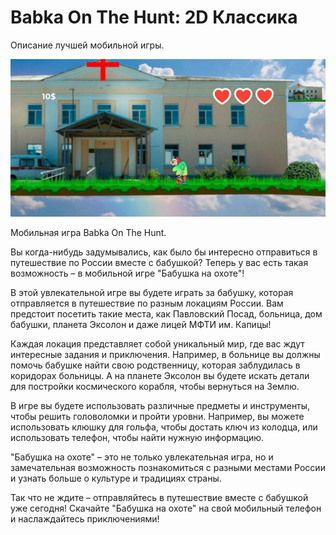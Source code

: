 # Babka On The Hunt: 2D Классика

<div class="subtitle">Описание лучшей мобильной игры.</div>

![Alt](cap.jpg)

<div class="subtitle">Мобильная игра Babka On The Hunt.</div>

Вы когда-нибудь задумывались, как было бы интересно отправиться в путешествие по России вместе с бабушкой? Теперь у вас
есть такая возможность – в мобильной игре "Бабушка на охоте"!

В этой увлекательной игре вы будете играть за бабушку, которая отправляется в путешествие по разным локациям России. Вам
предстоит посетить такие места, как Павловский Посад, больница, дом бабушки, планета Эксолон и даже лицей МФТИ им.
Капицы!

Каждая локация представляет собой уникальный мир, где вас ждут интересные задания и приключения. Например, в больнице вы
должны помочь бабушке найти свою родственницу, которая заблудилась в коридорах больницы. А на планете Эксолон вы будете
искать детали для постройки космического корабля, чтобы вернуться на Землю.

В игре вы будете использовать различные предметы и инструменты, чтобы решить головоломки и пройти уровни. Например, вы
можете использовать клюшку для гольфа, чтобы достать ключ из колодца, или использовать телефон, чтобы найти нужную
информацию.

"Бабушка на охоте" – это не только увлекательная игра, но и замечательная возможность познакомиться с разными местами
России и узнать больше о культуре и традициях страны.

Так что не ждите – отправляйтесь в путешествие вместе с бабушкой уже сегодня! Скачайте "Бабушка на охоте" на свой
мобильный телефон и наслаждайтесь приключениями!

